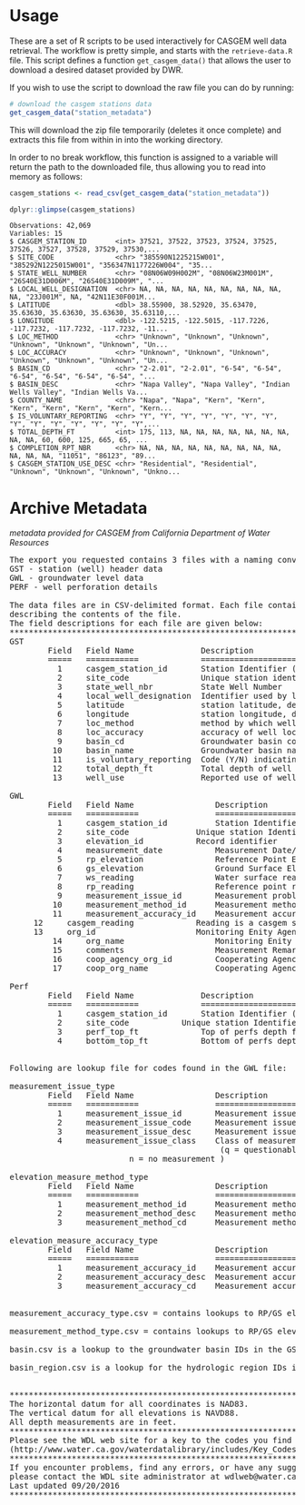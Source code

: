 # Usage 

These are a set of R scripts to be used interactively for CASGEM well data retrieval. 
The workflow is pretty simple, and starts with the `retrieve-data.R` file. This script
defines a function `get_casgem_data()` that allows the user to download a desired 
dataset provided by DWR. 

If you wish to use the script to download the raw file you can do by running: 

```r
# download the casgem stations data
get_casgem_data("station_metadata")
```

This will download the zip file temporarily (deletes it once complete) and extracts
this file from within in into the working directory. 

In order to no break workflow, this function is assigned to a variable will return 
the path to the downloaded file, thus allowing you to read into memory as follows:

```r
casgem_stations <- read_csv(get_casgem_data("station_metadata"))

dplyr::glimpse(casgem_stations)
```

```
Observations: 42,069
Variables: 15
$ CASGEM_STATION_ID       <int> 37521, 37522, 37523, 37524, 37525, 37526, 37527, 37528, 37529, 37530,...
$ SITE_CODE               <chr> "385590N1225215W001", "385292N1225015W001", "356347N1177226W004", "35...
$ STATE_WELL_NUMBER       <chr> "08N06W09H002M", "08N06W23M001M", "26S40E31D006M", "26S40E31D009M", "...
$ LOCAL_WELL_DESIGNATION  <chr> NA, NA, NA, NA, NA, NA, NA, NA, NA, NA, "23J001M", NA, "42N11E30F001M...
$ LATITUDE                <dbl> 38.55900, 38.52920, 35.63470, 35.63630, 35.63630, 35.63630, 35.63110,...
$ LONGITUDE               <dbl> -122.5215, -122.5015, -117.7226, -117.7232, -117.7232, -117.7232, -11...
$ LOC_METHOD              <chr> "Unknown", "Unknown", "Unknown", "Unknown", "Unknown", "Unknown", "Un...
$ LOC_ACCURACY            <chr> "Unknown", "Unknown", "Unknown", "Unknown", "Unknown", "Unknown", "Un...
$ BASIN_CD                <chr> "2-2.01", "2-2.01", "6-54", "6-54", "6-54", "6-54", "6-54", "6-54", "...
$ BASIN_DESC              <chr> "Napa Valley", "Napa Valley", "Indian Wells Valley", "Indian Wells Va...
$ COUNTY_NAME             <chr> "Napa", "Napa", "Kern", "Kern", "Kern", "Kern", "Kern", "Kern", "Kern...
$ IS_VOLUNTARY_REPORTING  <chr> "Y", "Y", "Y", "Y", "Y", "Y", "Y", "Y", "Y", "Y", "Y", "Y", "Y", "Y",...
$ TOTAL_DEPTH_FT          <int> 175, 113, NA, NA, NA, NA, NA, NA, NA, NA, NA, 60, 600, 125, 665, 65, ...
$ COMPLETION_RPT_NBR      <chr> NA, NA, NA, NA, NA, NA, NA, NA, NA, NA, NA, NA, "11051", "86123", "89...
$ CASGEM_STATION_USE_DESC <chr> "Residential", "Residential", "Unknown", "Unknown", "Unknown", "Unkno...
```


# Archive Metadata 

*metadata provided for CASGEM from California Department of Water Resources* 

<pre>The export you requested contains 3 files with a naming convention corresponding to the following data type:
GST - station (well) header data
GWL - groundwater level data
PERF - well perforation details 

The data files are in CSV-delimited format. Each file contains a header row 
describing the contents of the file.
The field descriptions for each file are given below:
*******************************************************************************
GST
        Field   Field Name              Description                             Data Type	 
        =====   ===========             ============================            =========	 
          1     casgem_station_id       Station Identifier (datasbase key)      Number
          2     site_code               Unique station identifier               Char
          3     state_well_nbr          State Well Number                       Char
          4     local_well_designation  Identifier used by local agency         Char
          5     latitude                station latitude, dec. degrees          Number
          6     longitude               station longitude, dec. degrees         Number
          7     loc_method              method by which well was located        Char
          8     loc_accuracy            accuracy of well location               Char
          9     basin_cd                Groundwater basin code of well          Char
         10     basin_name              Groundwater basin name of well          Char
         11     is_voluntary_reporting  Code (Y/N) indicating rept status       Char
         12     total_depth_ft          Total depth of well (if public)         Number
         13     well_use                Reported use of well                    Char

GWL
        Field   Field Name                 Description                             Data Type	 
        =====   ===========                ============================            =========	 
          1     casgem_station_id          Station Identifier (datasbase key)      Number
          2     site_code          	   Unique station Identifier               Char
          3     elevation_id 		   Record identifier                       Number
          4     measurement_date           Measurement Date/Time                   Date (YYYY-MM-DD HH:MI:SS.S)
          5     rp_elevation               Reference Point Elevation               Number
          6     gs_elevation               Ground Surface Elevation                Number
          7     ws_reading                 Water surface reading                   Number
          8     rp_reading                 Reference point reading                 Number
          9     measurement_issue_id       Measurement problem code                Number
         10     measurement_method_id      Measurement method code                 Number
         11     measurement_accuracy_id    Measurement accuracy code               Number
	 12     casgem_reading             Reading is a casgem submittal           Number
	 13     org_id                     Monitoring Enity Agency Code            Number
         14     org_name                   Monitoring Enity Agency Code            Number
         15     comments                   Measurement Remarks                     Char
         16     coop_agency_org_id         Cooperating Agency Code                 Number
         17     coop_org_name              Cooperating Agency Name                 Number

Perf
        Field   Field Name              Description                                   Data Type	 
        =====   ===========             ============================                  =========	 
          1     casgem_station_id       Station Identifier (datasbase key)            Number
          2     site_code          	Unique station Identifier                     Char
          3     perf_top_ft             Top of perfs depth for this interval          Number
          4     bottom_top_ft           Bottom of perfs depth for this interval       Number


Following are lookup file for codes found in the GWL file:

measurement_issue_type
        Field   Field Name                 Description                                Data Type	 
        =====   ===========                ============================               =========	 
          1     measurement_issue_id       Measurement issue code (datasbase key)     Number
          2     measurement_issue_code     Measurement issue display code             Char
          3     measurement_issue_desc 	   Measurement issue description              Char
          4     measurement_issue_class    Class of measurement issue                 Char 
	                                        (q = questionable
						 n = no measurement )

elevation_measure_method_type
        Field   Field Name                 Description                                Data Type	 
        =====   ===========                ============================               =========	 
          1     measurement_method_id      Measurement method code (datasbase key)    Number
          2     measurement_method_desc    Measurement method description             Char
          3     measurement_method_cd      Measurement method display code            Char

elevation_measure_accuracy_type
        Field   Field Name                 Description                                Data Type	 
        =====   ===========                ============================               =========	 
          1     measurement_accuracy_id    Measurement accuracy code (datasbase key)  Number
          2     measurement_accuracy_desc  Measurement accuracy description           Char
          3     measurement_accuracy_cd    Measurement accuracy display code          Char


measurement_accuracy_type.csv = contains lookups to RP/GS elevation measurement accuracy fields in the GWL and GST files 

measurement_method_type.csv = contains lookups to RP/GS elevation measurement method in thes GWL and GST files.  

basin.csv is a lookup to the groundwater basin IDs in the GST file.

basin_region.csv is a lookup for the hydrologic region IDs in the basin.csv file


*******************************************************************************
The horizontal datum for all coordinates is NAD83.
The vertical datum for all elevations is NAVD88.
All depth measurements are in feet.
*******************************************************************************
Please see the WDL web site for a key to the codes you find in the files
(http://www.water.ca.gov/waterdatalibrary/includes/Key_Codes_Abb_gw.cfm).
*******************************************************************************
If you encounter problems, find any errors, or have any suggestions,
please contact the WDL site administrator at wdlweb@water.ca.gov
Last updated 09/20/2016
*******************************************************************************
</pre>
